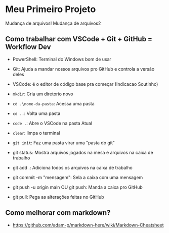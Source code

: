 # Meu Primeiro Projeto

Mudança de arquivos!
Mudança de arquivos2

## Como trabalhar com VSCode + Git + GitHub = Workflow Dev

- PowerShell: Terminal do Windows bom de usar
- Git: Ajuda a mandar nossos arquivos pro GitHub e controla a versão deles
- VSCode: é o editor de código base pra começar (Indicacao Soutinho)
- `mkdir`: Cria um diretorio novo
- `cd .\nome-da-pasta`: Acessa uma pasta
- `cd ..`: Volta uma pasta 
- `code .`: Abre o VSCode na pasta Atual
- `clear`: limpa o terminal

- `git init`: Faz uma pasta virar uma "pasta do git"
- git status: Mostra arquivos jogados na mesa e arquivos na caixa de trabalho
- git add .: Adiciona todos os arquivos na caixa de trabalho 
- git commit -m "mensagem": Sela a caixa com uma mensagem 
- git push -u origin main OU git push: Manda a caixa pro GitHub 
- git pull: Pega as alterações feitas no GitHub

## Como melhorar com markdown?
- https://github.com/adam-p/markdown-here/wiki/Markdown-Cheatsheet
